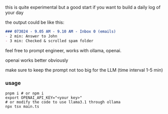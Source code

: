 


this is quite experimental but a good start if you want to build a daily log of your day

the output could be like this:

```md
### 073024 - 9.05 AM - 9.10 AM - Inbox 0 (emails)
- 2 min: Answer to John
- 3 min: Checked & scrolled spam folder
```

feel free to prompt engineer, works with ollama, openai.

openai works better obviously

make sure to keep the prompt not too big for the LLM (time interval 1-5 min)

### usage

```
pnpm i # or npm i
export OPENAI_API_KEY="<your key>"
# or modify the code to use llama3.1 through ollama
npx tsx main.ts
```

